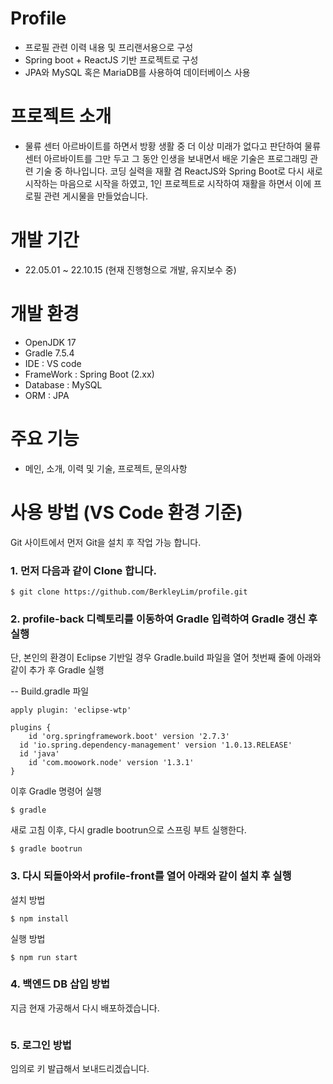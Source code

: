 # Profile
- 프로필 관련 이력 내용 및 프리랜서용으로 구성
- Spring boot + ReactJS 기반 프로젝트로 구성
- JPA와 MySQL 혹은 MariaDB를 사용하여 데이터베이스 사용

# 프로젝트 소개
- 물류 센터 아르바이트를 하면서 방황 생활 중 더 이상 미래가 없다고 판단하여 물류센터 아르바이트를 그만 두고 그 동안 인생을 보내면서 배운 기술은 프로그래밍 관련 기술 중 하나입니다. 코딩 실력을 재활 겸 ReactJS와 Spring Boot로 다시 새로 시작하는 마음으로 시작을 하였고, 1인 프로젝트로 시작하여 재활을 하면서 이에 프로필 관련 게시물을 만들었습니다. 

# 개발 기간
- 22.05.01 ~ 22.10.15 (현재 진행형으로 개발, 유지보수 중)

# 개발 환경
- OpenJDK 17
- Gradle 7.5.4
- IDE : VS code
- FrameWork : Spring Boot (2.xx)
- Database : MySQL
- ORM : JPA

# 주요 기능
- 메인, 소개, 이력 및 기술, 프로젝트, 문의사항

# 사용 방법 (VS Code 환경 기준)
Git 사이트에서 먼저 Git을 설치 후 작업 가능 합니다.

### 1. 먼저 다음과 같이 Clone 합니다.
```
$ git clone https://github.com/BerkleyLim/profile.git
```
### 2. profile-back 디렉토리를 이동하여 Gradle 입력하여 Gradle 갱신 후 실행
단, 본인의 환경이 Eclipse 기반일 경우 Gradle.build 파일을 열어 첫번째 줄에 아래와 같이 추가 후 Gradle 실행


-- Build.gradle 파일
```
apply plugin: 'eclipse-wtp'

plugins {
	id 'org.springframework.boot' version '2.7.3'
  id 'io.spring.dependency-management' version '1.0.13.RELEASE'
  id 'java'
	id 'com.moowork.node' version '1.3.1'
}
```

이후 Gradle 명령어 실행
```
$ gradle
```

새로 고침 이후, 다시 gradle bootrun으로 스프링 부트 실행한다.
```
$ gradle bootrun
```

### 3. 다시 되돌아와서 profile-front를 열어 아래와 같이 설치 후 실행

설치 방법
```
$ npm install
```

실행 방법
```
$ npm run start
```

### 4. 백엔드 DB 삽입 방법
지금 현재 가공해서 다시 배포하겠습니다.
```
```

### 5. 로그인 방법
임의로 키 발급해서 보내드리겠습니다.